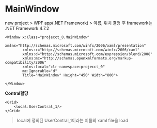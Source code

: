 # MainWindow

new project > WPF app(.NET Framework) >  이름, 위치 결정 후 framework는 .NET Framework 4.7.2



```
<Window x:Class="projecct_0.MainWindow"
        xmlns="http://schemas.microsoft.com/winfx/2006/xaml/presentation"
        xmlns:x="http://schemas.microsoft.com/winfx/2006/xaml"
        xmlns:d="http://schemas.microsoft.com/expression/blend/2008"
        xmlns:mc="http://schemas.openxmlformats.org/markup-compatibility/2006"
        xmlns:local="clr-namespace:projecct_0"
        mc:Ignorable="d"
        Title="MainWindow" Height="450" Width="800">

</Window>
```



**Contral할당**

```xaml
<Grid>
	<local:UserContral_1/>
</Grid>
```

> local에 정의된 UserContral_1이라는 이름의 xaml file을 load
